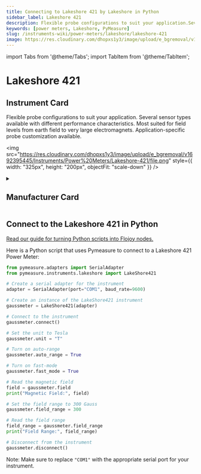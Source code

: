 ```yaml
---
title: Connecting to Lakeshore 421 by Lakeshore in Python
sidebar_label: Lakeshore 421
description: Flexible probe configurations to suit your application.Several sensor types available with different performance characteristics.Most suited for field levels from earth field to very large electromagnets.Application-specific probe customization available.
keywords: [power meters, Lakeshore, PyMeasure]
slug: /instruments-wiki/power-meters/lakeshore/lakeshore-421
image: https://res.cloudinary.com/dhopxs1y3/image/upload/e_bgremoval/v1692395445/Instruments/Power%20Meters/Lakeshore-421/file.png
---
```


import Tabs from '@theme/Tabs';
import TabItem from '@theme/TabItem';

# Lakeshore 421

## Instrument Card

<div className="flex">

<div>

Flexible probe configurations to suit your application.
Several sensor types available with different performance characteristics.
Most suited for field levels from earth field to very large electromagnets.
Application-specific probe customization available.

</div>

<img src="https://res.cloudinary.com/dhopxs1y3/image/upload/e_bgremoval/v1692395445/Instruments/Power%20Meters/Lakeshore-421/file.png" style={{ width: "325px", height: "200px", objectFit: "scale-down" }} />

</div>

<details>
<summary><h2>Manufacturer Card</h2></summary>

<img src="https://res.cloudinary.com/dhopxs1y3/image/upload/e_bgremoval/v1692125966/Instruments/Vendor%20Logos/Lakeshore.png" style={{ width: "100%", height: "170px",objectFit: "scale-down" }} />

Supporting advanced scientific research, Lake Shore is a leading global innovator in measurement and control solutions. <a href="https://www.lakeshore.com/home">Website</a>.

<ul>
  <li>Headquarters: Westerville, Ohio, USA</li>
  <li>Yearly Revenue (millions, USD): 21.4</li>
</ul>
</details>

## Connect to the Lakeshore 421 in Python

[Read our guide for turning Python scripts into Flojoy nodes.](https://docs.flojoy.ai/custom-nodes/creating-custom-node/)
<Tabs>
<TabItem value="PyMeasure" label="PyMeasure">

Here is a Python script that uses Pymeasure to connect to a Lakeshore 421 Power Meter:

```python
from pymeasure.adapters import SerialAdapter
from pymeasure.instruments.lakeshore import LakeShore421

# Create a serial adapter for the instrument
adapter = SerialAdapter(port="COM1", baud_rate=9600)

# Create an instance of the LakeShore421 instrument
gaussmeter = LakeShore421(adapter)

# Connect to the instrument
gaussmeter.connect()

# Set the unit to Tesla
gaussmeter.unit = "T"

# Turn on auto-range
gaussmeter.auto_range = True

# Turn on fast-mode
gaussmeter.fast_mode = True

# Read the magnetic field
field = gaussmeter.field
print("Magnetic Field:", field)

# Set the field range to 300 Gauss
gaussmeter.field_range = 300

# Read the field range
field_range = gaussmeter.field_range
print("Field Range:", field_range)

# Disconnect from the instrument
gaussmeter.disconnect()
```

Note: Make sure to replace `"COM1"` with the appropriate serial port for your instrument.

</TabItem>
</Tabs>